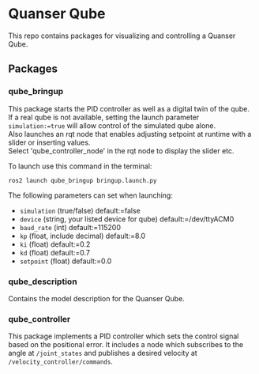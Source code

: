 # Quanser Qube
This repo contains packages for visualizing and controlling a Quanser Qube.

## Packages

### qube_bringup
This package starts the PID controller as well as a digital twin of the qube.  
If a real qube is not available, setting the launch parameter `simulation:=true` will allow control of the simulated qube alone.  
Also launches an rqt node that enables adjusting setpoint at runtime with a slider or inserting values.  
Select 'qube_controller_node' in the rqt node to display the slider etc. 

To launch use this command in the terminal:
```
ros2 launch qube_bringup bringup.launch.py
```

The following parameters can set when launching:
- `simulation` (true/false) default:=false
- `device` (string, your listed device for qube) default:=/dev/ttyACM0
- `baud_rate` (int) default:=115200
- `kp` (float, include decimal) default:=8.0
- `ki` (float) default:=0.2
- `kd` (float) default:=0.7
- `setpoint` (float) default:=0.0

### qube_description
Contains the model description for the Quanser Qube.

### qube_controller
This package implements a PID controller which sets the control signal based on the positional error.
It includes a node which subscribes to the angle at `/joint_states` and publishes a desired velocity at `/velocity_controller/commands`.
